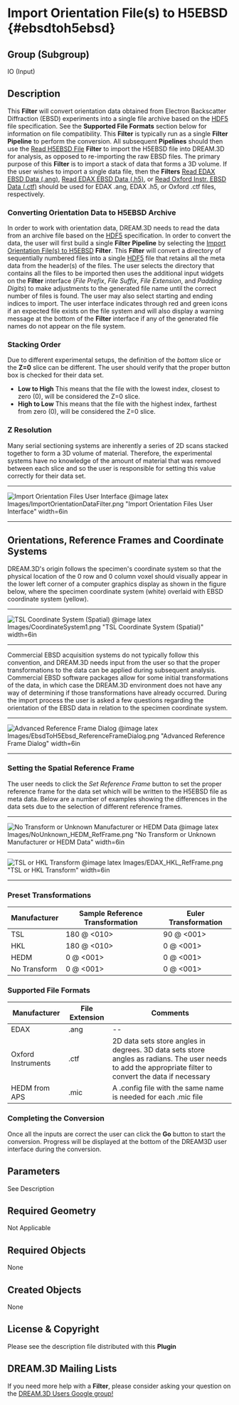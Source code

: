 Import Orientation File(s) to H5EBSD {#ebsdtoh5ebsd}
=============

## Group (Subgroup) ##

IO (Input)

## Description ##

This **Filter** will convert orientation data obtained from Electron Backscatter Diffraction (EBSD) experiments into a single file archive based on the [HDF5](http://www.hdfgroup.org) file specification. See the **Supported File Formats** section below for information on file compatibility. This **Filter** is typically run as a single **Filter** **Pipeline** to perform the conversion. All subsequent **Pipelines** should then use the [Read H5EBSD File](readh5ebsd.html) **Filter** to import the H5EBSD file into DREAM.3D for analysis, as opposed to re-importing the raw EBSD files.  The primary purpose of this **Filter** is to import a stack of data that forms a 3D volume.  If the user wishes to import a single data file, then the **Filters** [Read EDAX EBSD Data (.ang)](ReadAngData.html ""), [Read EDAX EBSD Data (.h5)](ReadEdaxH5Data.html ""), or [Read Oxford Instr. EBSD Data (.ctf)](ReadCtfData.html "") should be used for EDAX .ang, EDAX .h5, or Oxford .ctf files, respectively.

### Converting Orientation Data to H5EBSD Archive ###

In order to work with orientation data, DREAM.3D needs to read the data from an archive file based on the [HDF5](http://www.hdfgroup.org) specification. In order to convert the data, the user will first build a single **Filter** **Pipeline** by selecting the [Import Orientation File(s) to H5EBSD](EbsdToH5Ebsd.html "") **Filter**. This **Filter** will convert a directory of sequentially numbered files into a single [HDF5](http://www.hdfgroup.org) file that retains all the meta data from the header(s) of the files. The user selects the directory that contains all the files to be imported then uses the additional input widgets on the **Filter** interface (_File Prefix_, _File Suffix_, _File Extension_, and _Padding Digits_) to make adjustments to the generated file name until the correct number of files is found. The user may also select starting and ending indices to import. The user interface indicates through red and green icons if an expected file exists on the file system and will also display a warning message at the bottom of the **Filter** interface if any of the generated file names do not appear on the file system.

### Stacking Order ###

Due to different experimental setups, the definition of the _bottom_ slice or the **Z=0** slice can be different. The user should verify that the proper button box is checked for their data set. 

+ **Low to High** This means that the file with the lowest index, closest to zero (0), will be considered the Z=0 slice.
+ **High to Low** This means that the file with the highest index, farthest from zero (0), will be considered the Z=0 slice.

### Z Resolution ###

Many serial sectioning systems are inherently a series of 2D scans stacked together to form a 3D volume of material. Therefore, the experimental systems have no knowledge of the amount of material that was removed between each slice and so the user is responsible for setting this value correctly for their data set.

-----

![Import Orientation Files User Interface](Images/ImportOrientationDataFilter.png)
@image latex Images/ImportOrientationDataFilter.png "Import Orientation Files User Interface" width=6in

-----

## Orientations, Reference Frames and Coordinate Systems
DREAM.3D's origin follows the specimen's coordinate system so that the physical location of the 0 row and 0 column voxel should visually appear in the lower left corner of a computer graphics display as shown in the figure below, where the specimen coordinate system (white) overlaid with EBSD coordinate system (yellow).

-----

![TSL Coordinate System (Spatial)](Images/CoordinateSystem1.png)
@image latex Images/CoordinateSystem1.png "TSL Coordinate System (Spatial)" width=6in

-----

Commercial EBSD acquisition systems do not typically follow this convention, and DREAM.3D needs input from the user so that the proper transformations to the data can be applied during subsequent analysis. Commercial EBSD software packages allow for some initial transformations of the data, in which case the DREAM.3D environment does not have any way of determining if those transformations have already occurred. During the import process the user is asked a few questions regarding the orientation of the EBSD data in relation to the specimen coordinate system.

-----

![Advanced Reference Frame Dialog](Images/EbsdToH5Ebsd_ReferenceFrameDialog.png)
@image latex Images/EbsdToH5Ebsd_ReferenceFrameDialog.png "Advanced Reference Frame Dialog" width=6in

-----

### Setting the Spatial Reference Frame ###

The user needs to click the _Set Reference Frame_ button to set the proper reference frame for the data set which will be written to the H5EBSD file as meta data. Below are a number of examples showing the differences in the data sets due to the selection of different reference frames.

---

![No Transform or Unknown Manufacturer or HEDM Data](Images/NoUnknown_HEDM_RefFrame.png)
@image latex Images/NoUnknown_HEDM_RefFrame.png "No Transform or Unknown Manufacturer or HEDM Data" width=6in

---

![TSL or HKL Transform](Images/EDAX_HKL_RefFrame.png)
@image latex Images/EDAX_HKL_RefFrame.png "TSL or HKL Transform" width=6in

---

### Preset Transformations ###

| Manufacturer | Sample Reference Transformation | Euler Transformation |  
|  ------	| ------	| ------	|  
| TSL | 180 @ <010> | 90 @ <001> |
| HKL | 180 @ <010> | 0 @ <001> |  
| HEDM | 0 @ <001> | 0 @ <001>
| No Transform | 0 @ <001> | 0 @ <001>

### Supported File Formats ###

| Manufacturer  | File Extension | Comments |  
|---------------|----------------|----------|  
| EDAX  | .ang | --|  
| Oxford Instruments | .ctf | 2D data sets store angles in degrees. 3D data sets store angles as radians. The user needs to add the appropriate filter to convert the data if necessary |  
| HEDM from APS | .mic | A .config file with the same name is needed for each .mic file |

### Completing the Conversion ###

Once all the inputs are correct the user can click the **Go** button to start the conversion. Progress will be displayed at the bottom of the DREAM3D user interface during the conversion.


## Parameters ##

See Description 

## Required Geometry ##

Not Applicable

## Required Objects ##

None

## Created Objects ##

None


## License & Copyright ##

Please see the description file distributed with this **Plugin**

## DREAM.3D Mailing Lists ##

If you need more help with a **Filter**, please consider asking your question on the [DREAM.3D Users Google group!](https://groups.google.com/forum/?hl=en#!forum/dream3d-users)


